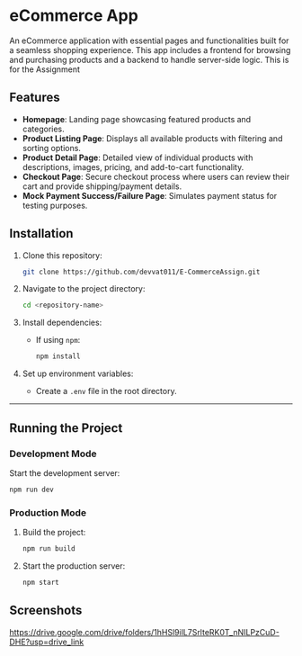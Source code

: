 # eCommerce App

An eCommerce application with essential pages and functionalities built for a seamless shopping experience. This app includes a frontend for browsing and purchasing products and a backend to handle server-side logic.
This is for the Assignment
## Features

- **Homepage**: Landing page showcasing featured products and categories.
- **Product Listing Page**: Displays all available products with filtering and sorting options.
- **Product Detail Page**: Detailed view of individual products with descriptions, images, pricing, and add-to-cart functionality.
- **Checkout Page**: Secure checkout process where users can review their cart and provide shipping/payment details.
- **Mock Payment Success/Failure Page**: Simulates payment status for testing purposes.

## Installation

1. Clone this repository:
   ```bash
   git clone https://github.com/devvat011/E-CommerceAssign.git
   ```

2. Navigate to the project directory:
   ```bash
   cd <repository-name>
   ```

3. Install dependencies:
   - If using `npm`:
     ```bash
     npm install
     ```

4. Set up environment variables:
   - Create a `.env` file in the root directory.
---

## Running the Project

### Development Mode

Start the development server:
```bash
npm run dev
```

### Production Mode

1. Build the project:
   ```bash
   npm run build
   ```
2. Start the production server:
   ```bash
   npm start
   ```

## Screenshots
https://drive.google.com/drive/folders/1hHSl9ilL7SrlteRK0T_nNILPzCuD-DHE?usp=drive_link
